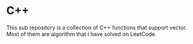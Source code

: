 # C++

This sub repository is a collection of C++ functions that support vector. Most of them are algorithm that I have solved on LeetCode.
